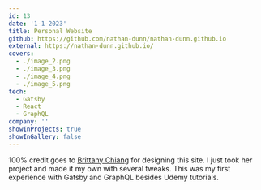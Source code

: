 ```yaml
---
id: 13
date: '1-1-2023'
title: Personal Website
github: https://github.com/nathan-dunn/nathan-dunn.github.io
external: https://nathan-dunn.github.io/
covers:
  - ./image_2.png
  - ./image_3.png
  - ./image_4.png
  - ./image_5.png
tech:
  - Gatsby
  - React
  - GraphQL
company: ''
showInProjects: true
showInGallery: false
---
```


100% credit goes to [Brittany Chiang](https://github.com/bchiang7) for designing this site. I just took her project and made it my own with several tweaks. This was my first experience with Gatsby and GraphQL besides Udemy tutorials.
